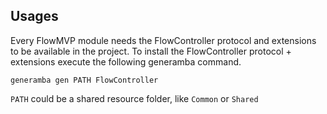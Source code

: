 ## Usages
Every FlowMVP module needs the FlowController protocol and extensions to be available in the project. To install the FlowController protocol + extensions execute the following generamba command.  

```
generamba gen PATH FlowController
```

`PATH` could be a shared resource folder, like `Common` or `Shared`
